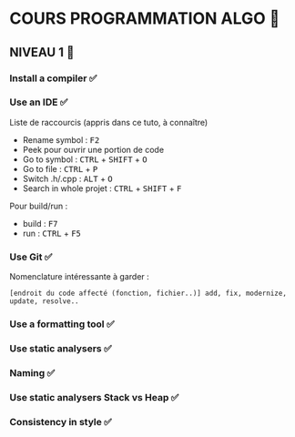 # COURS PROGRAMMATION ALGO :octopus:

## NIVEAU 1 :star2:

### Install a compiler :white_check_mark:

### Use an IDE :white_check_mark:

Liste de raccourcis (appris dans ce tuto, à connaître)
- Rename symbol : <kbd>F2</kbd>
- Peek pour ouvrir une portion de code
- Go to symbol : <kbd>CTRL</kbd> + <kbd>SHIFT</kbd> + <kbd>O</kbd>
- Go to file : <kbd>CTRL</kbd> + <kbd>P</kbd>
- Switch .h/.cpp : <kbd>ALT</kbd> + <kbd>O</kbd>
- Search in whole projet :  <kbd>CTRL</kbd> + <kbd>SHIFT</kbd> + <kbd>F</kbd>

Pour build/run :
- build : <kbd>F7</kbd>
- run : <kbd>CTRL</kbd> + <kbd>F5</kbd>

### Use Git :white_check_mark:

Nomenclature intéressante à garder :
```
[endroit du code affecté (fonction, fichier..)] add, fix, modernize, update, resolve..
```

### Use a formatting tool :white_check_mark:

### Use static analysers :white_check_mark:

### Naming :white_check_mark:

### Use static analysers Stack vs Heap :white_check_mark:

### Consistency in style :white_check_mark:
